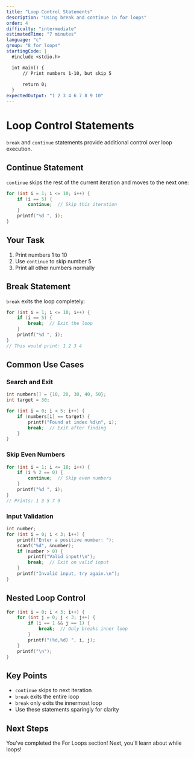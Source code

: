 ```yaml
---
title: "Loop Control Statements"
description: "Using break and continue in for loops"
order: 4
difficulty: "intermediate"
estimatedTime: "7 minutes"
language: "c"
group: "8_for_loops"
startingCode: |
  #include <stdio.h>

  int main() {
      // Print numbers 1-10, but skip 5
      
      return 0;
  }
expectedOutput: "1 2 3 4 6 7 8 9 10"
---
```


# Loop Control Statements

`break` and `continue` statements provide additional control over loop execution.

## Continue Statement

`continue` skips the rest of the current iteration and moves to the next one:

```c
for (int i = 1; i <= 10; i++) {
    if (i == 5) {
        continue;  // Skip this iteration
    }
    printf("%d ", i);
}
```

## Your Task

1. Print numbers 1 to 10
2. Use `continue` to skip number 5
3. Print all other numbers normally

## Break Statement

`break` exits the loop completely:

```c
for (int i = 1; i <= 10; i++) {
    if (i == 5) {
        break;  // Exit the loop
    }
    printf("%d ", i);
}
// This would print: 1 2 3 4
```

## Common Use Cases

### Search and Exit

```c
int numbers[] = {10, 20, 30, 40, 50};
int target = 30;

for (int i = 0; i < 5; i++) {
    if (numbers[i] == target) {
        printf("Found at index %d\n", i);
        break;  // Exit after finding
    }
}
```

### Skip Even Numbers

```c
for (int i = 1; i <= 10; i++) {
    if (i % 2 == 0) {
        continue;  // Skip even numbers
    }
    printf("%d ", i);
}
// Prints: 1 3 5 7 9
```

### Input Validation

```c
int number;
for (int i = 0; i < 3; i++) {
    printf("Enter a positive number: ");
    scanf("%d", &number);
    if (number > 0) {
        printf("Valid input!\n");
        break;  // Exit on valid input
    }
    printf("Invalid input, try again.\n");
}
```

## Nested Loop Control

```c
for (int i = 0; i < 3; i++) {
    for (int j = 0; j < 3; j++) {
        if (i == 1 && j == 1) {
            break;  // Only breaks inner loop
        }
        printf("(%d,%d) ", i, j);
    }
    printf("\n");
}
```

## Key Points

- `continue` skips to next iteration
- `break` exits the entire loop
- `break` only exits the innermost loop
- Use these statements sparingly for clarity

## Next Steps

You've completed the For Loops section! Next, you'll learn about while loops!


